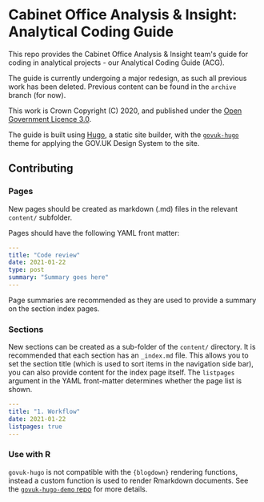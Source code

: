 # Cabinet Office Analysis & Insight: Analytical Coding Guide

This repo provides the Cabinet Office Analysis & Insight team's guide for coding in analytical projects - our Analytical Coding Guide (ACG).

The guide is currently undergoing a major redesign, as such all previous work has been deleted. Previous content can be found in the `archive` branch (for now).

This work is Crown Copyright (C) 2020, and published under the [Open Government Licence 3.0](OGLv3.md).

The guide is built using [Hugo](https://gohugo.io), a static site builder, with the [`govuk-hugo`](https://github.com/co-analysis/govuk-hugo) theme for applying the GOV.UK Design System to the site.

## Contributing


### Pages

New pages should be created as markdown (.md) files in the relevant `content/` subfolder.

Pages should have the following YAML front matter:

```yaml
---
title: "Code review"
date: 2021-01-22
type: post
summary: "Summary goes here"
---
```

Page summaries are recommended as they are used to provide a summary on the section index pages.

### Sections

New sections can be created as a sub-folder of the `content/` directory. It is recommended that each section has an `_index.md` file. This allows you to set the section title (which is used to sort items in the navigation side bar), you can also provide content for the index page itself. The `listpages` argument in the YAML front-matter determines whether the page list is shown.

```yaml
---
title: "1. Workflow"
date: 2021-01-22
listpages: true
---
```


### Use with R

`govuk-hugo` is not compatible with the `{blogdown}` rendering functions, instead a custom function is used to render Rmarkdown documents. See the [`govuk-hugo-demo` repo](https://github.com/co-analysis/govuk-hugo-demo) for more details.